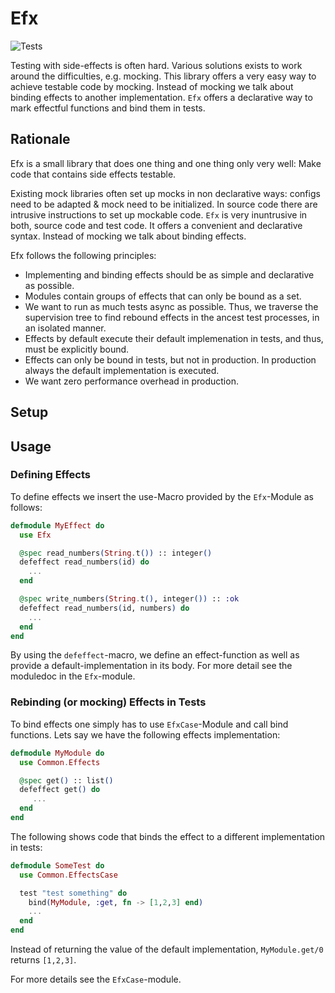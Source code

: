 # Efx

![Tests](https://github.com/smoes/validixir/actions/workflows/main.yaml/badge.svg)

Testing with side-effects is often hard. Various solutions exists to work around
the difficulties, e.g. mocking. This library offers a very easy way to achieve 
testable code by mocking. Instead of mocking we talk about binding effects to another implementation.
`Efx` offers a declarative way to mark effectful functions and bind them in tests. 

## Rationale 

Efx is a small library that does one thing and one thing only very well: Make code
that contains side effects testable. 

Existing mock libraries often set up mocks in non declarative ways: configs need 
to be adapted & mock need to be initialized. In source code there are intrusive 
instructions to set up mockable code. `Efx` is very inuntrusive in both, source
code and test code. It offers a convenient and declarative syntax. Instead of 
mocking we talk about binding effects.

Efx follows the following principles:

- Implementing and binding effects should be as simple and declarative as possible.
- Modules contain groups of effects that can only be bound as a set.
- We want to run as much tests async as possible. Thus, we traverse 
  the supervision tree to find rebound effects in the ancest test processes,
  in an isolated manner.
- Effects by default execute their default implemenation in tests, and thus, must be explicitly bound.
- Effects can only be bound in tests, but not in production. In production always the default implementation is executed.
- We want zero performance overhead in production.


## Setup

## Usage

### Defining Effects

To define effects we insert the use-Macro provided by the `Efx`-Module as follows:


```elixir
defmodule MyEffect do
  use Efx

  @spec read_numbers(String.t()) :: integer()
  defeffect read_numbers(id) do
    ... 
  end

  @spec write_numbers(String.t(), integer()) :: :ok
  defeffect read_numbers(id, numbers) do
    ...
  end
end
```

By using the `defeffect`-macro, we define an effect-function as well as provide 
a default-implementation in its body. For more detail see the moduledoc in the
`Efx`-module.


### Rebinding (or mocking) Effects in Tests

To bind effects one simply has to use `EfxCase`-Module and call bind functions. Lets say we have the following effects
implementation:

```elixir
defmodule MyModule do
  use Common.Effects 

  @spec get() :: list()
  defeffect get() do
     ...
  end
end
```
  
The following shows code that binds the effect to a different implementation in tests:

```elixir
defmodule SomeTest do
  use Common.EffectsCase

  test "test something" do
    bind(MyModule, :get, fn -> [1,2,3] end)
    ...
  end
end
```

Instead of returning the value of the default implementation, `MyModule.get/0` returns `[1,2,3]`.

For more details see the `EfxCase`-module.



